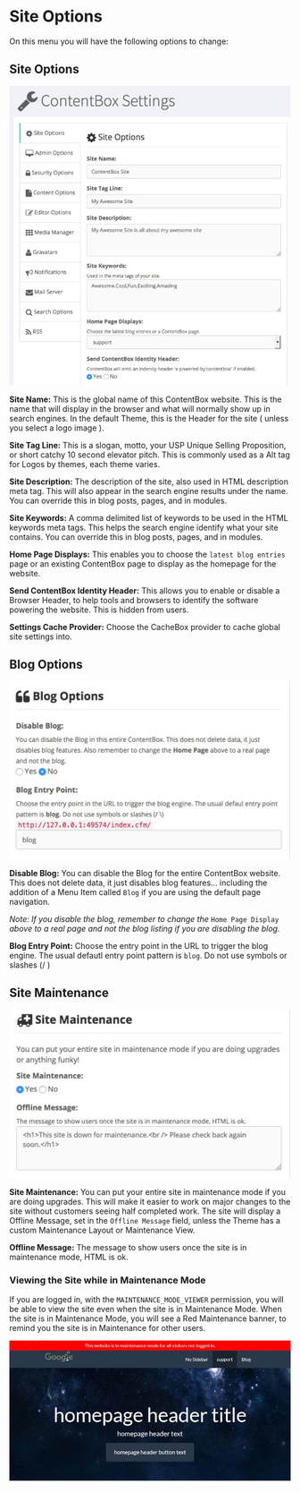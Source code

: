 # Site Options

On this menu you will have the following options to change:

## Site Options

![](../../../../.gitbook/assets/settings-site-options.png)

**Site Name:** This is the global name of this ContentBox website. This is the name that will display in the browser and what will normally show up in search engines. In the default Theme, this is the Header for the site \( unless you select a logo image \).

**Site Tag Line:** This is a slogan, motto, your USP Unique Selling Proposition, or short catchy 10 second elevator pitch. This is commonly used as a Alt tag for Logos by themes, each theme varies.

**Site Description:** The description of the site, also used in HTML description meta tag. This will also appear in the search engine results under the name. You can override this in blog posts, pages, and in modules.

**Site Keywords:** A comma delimited list of keywords to be used in the HTML keywords meta tags. This helps the search engine identify what your site contains. You can override this in blog posts, pages, and in modules.

**Home Page Displays:** This enables you to choose the `latest blog entries` page or an existing ContentBox page to display as the homepage for the website.

**Send ContentBox Identity Header:** This allows you to enable or disable a Browser Header, to help tools and browsers to identify the software powering the website. This is hidden from users.

**Settings Cache Provider:** Choose the CacheBox provider to cache global site settings into.

## Blog Options

![](../../../../.gitbook/assets/settings-site-options-blog.jpg)

**Disable Blog:** You can disable the Blog for the entire ContentBox website. This does not delete data, it just disables blog features... including the addition of a Menu Item called `Blog` if you are using the default page navigation.

_Note: If you disable the blog, remember to change the_ `Home Page Display` _above to a real page and not the blog listing if you are disabling the blog._

**Blog Entry Point:** Choose the entry point in the URL to trigger the blog engine. The usual defautl entry point pattern is `blog`. Do not use symbols or slashes \(/ \)

## Site Maintenance

![](../../../../.gitbook/assets/settings-site-options-maint.jpg)

**Site Maintenance:** You can put your entire site in maintenance mode if you are doing upgrades. This will make it easier to work on major changes to the site without customers seeing half completed work. The site will display a Offline Message, set in the `Offline Message` field, unless the Theme has a custom Maintenance Layout or Maintenance View.

**Offline Message:** The message to show users once the site is in maintenance mode, HTML is ok.

### Viewing the Site while in Maintenance Mode

If you are logged in, with the `MAINTENANCE_MODE_VIEWER` permission, you will be able to view the site even when the site is in Maintenance Mode. When the site is in Maintenance Mode, you will see a Red Maintenance banner, to remind you the site is in Maintenance for other users.

![](../../../../.gitbook/assets/settings-site-options-maint-banner.JPG)

